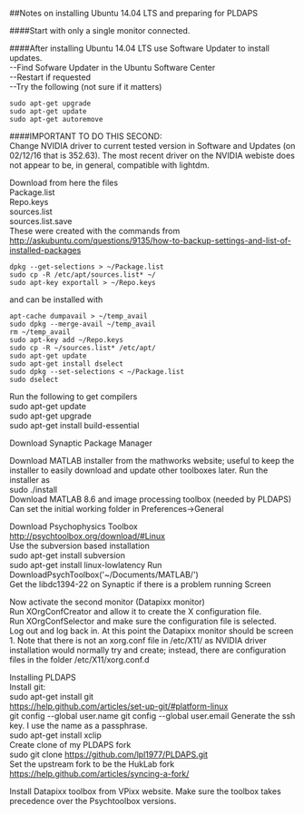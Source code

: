 ##Notes on installing Ubuntu 14.04 LTS and preparing for PLDAPS  

####Start with only a single monitor connected.  

####After installing Ubuntu 14.04 LTS use Software Updater to install updates.  
--Find Sofware Updater in the Ubuntu Software Center  
--Restart if requested  
--Try the following (not sure if it matters)  
```
sudo apt-get upgrade
sudo apt-get update
sudo apt-get autoremove
```

####IMPORTANT TO DO THIS SECOND:  
Change NVIDIA driver to current tested version in Software and Updates (on 02/12/16 that is 352.63).  The most recent driver on the NVIDIA webiste does not appear to be, in general, compatible with lightdm.

Download from here the files  
Package.list  
Repo.keys  
sources.list  
sources.list.save  
These were created with the commands from http://askubuntu.com/questions/9135/how-to-backup-settings-and-list-of-installed-packages  
```
dpkg --get-selections > ~/Package.list  
sudo cp -R /etc/apt/sources.list* ~/  
sudo apt-key exportall > ~/Repo.keys  
```
and can be installed with    
```
apt-cache dumpavail > ~/temp_avail
sudo dpkg --merge-avail ~/temp_avail
rm ~/temp_avail
sudo apt-key add ~/Repo.keys  
sudo cp -R ~/sources.list* /etc/apt/  
sudo apt-get update  
sudo apt-get install dselect   
sudo dpkg --set-selections < ~/Package.list  
sudo dselect  
```

Run the following to get compilers  
sudo apt-get update  
sudo apt-get upgrade  
sudo apt-get install build-essential  

Download Synaptic Package Manager

Download MATLAB installer from the mathworks website; useful to keep the installer to easily download and update other toolboxes later.  Run the installer as  
sudo ./install  
Download MATLAB 8.6 and image processing toolbox (needed by PLDAPS)
Can set the initial working folder in Preferences->General

Download Psychophysics Toolbox  
http://psychtoolbox.org/download/#Linux  
Use the subversion based installation  
sudo apt-get install subversion  
sudo apt-get install linux-lowlatency 
Run DownloadPsychToolbox('~/Documents/MATLAB/')  
Get the libdc1394-22 on Synaptic if there is a problem running Screen  

Now activate the second monitor (Datapixx monitor)  
Run XOrgConfCreator and allow it to create the X configuration file.  
Run XOrgConfSelector and make sure the configuration file is selected.  
Log out and log back in.  At this point the Datapixx monitor should be screen 1.  Note that there is not an xorg.conf file in /etc/X11/ as NVIDIA driver installation would normally try and create; instead, there are configuration files in the folder /etc/X11/xorg.conf.d  

Installing PLDAPS  
Install git:  
sudo apt-get install git  
https://help.github.com/articles/set-up-git/#platform-linux  
git config --global user.name <my name>
git config --global user.email <my email address>
Generate the ssh key.  I use the name as a passphrase.  
sudo apt-get install xclip  
Create clone of my PLDAPS fork  
sudo git clone https://github.com/lpl1977/PLDAPS.git  
Set the upstream fork to be the HukLab fork  
https://help.github.com/articles/syncing-a-fork/  

Install Datapixx toolbox from VPixx website.  Make sure the toolbox takes precedence over the Psychtoolbox versions.
